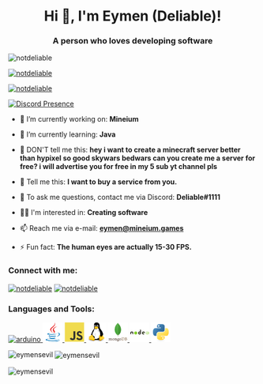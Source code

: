 <h1 align="center">Hi 👋, I'm Eymen (Deliable)!</h1>
<h3 align="center">A person who loves developing software</h3>

<p align="left"> <img src="https://komarev.com/ghpvc/?username=notdeliable&label=Profile%20views&color=0e75b6&style=flat" alt="notdeliable" /> </p>

<p align="left"> <a href="https://github.com/ryo-ma/github-profile-trophy"><img src="https://github-profile-trophy.vercel.app/?username=notdeliable" alt="notdeliable" /></a> </p>

<p align="left"> <a href="https://twitter.com/notdeliable" target="blank"><img src="https://img.shields.io/twitter/follow/notdeliable?logo=twitter&style=for-the-badge" alt="notdeliable" /></a> </p>

[![Discord Presence](https://lanyard.cnrad.dev/api/938373220912988190)](https://discord.com/users/938373220912988190)

- 🔭 I’m currently working on: **Mineium**

- 🌱 I’m currently learning: **Java**

- 💬 DON'T tell me this: **hey i want to create a minecraft server better than hypixel so good skywars bedwars can you create me a server for free? i will advertise you for free in my 5 sub yt channel pls**

- 💬 Tell me this: **I want to buy a service from you.**

- 🤝 To ask me questions, contact me via Discord: **Deliable#1111**

- 👨‍💻 I'm interested in: **Creating software**

- 📫 Reach me via e-mail: **eymen@mineium.games**

- ⚡ Fun fact: **The human eyes are actually 15-30 FPS.**

<h3 align="left">Connect with me:</h3>
<p align="left">
<a href="https://twitter.com/notdeliable" target="blank"><img align="center" src="https://raw.githubusercontent.com/rahuldkjain/github-profile-readme-generator/master/src/images/icons/Social/twitter.svg" alt="notdeliable" height="30" width="40" /></a>
<a href="https://instagram.com/notdeliable" target="blank"><img align="center" src="https://raw.githubusercontent.com/rahuldkjain/github-profile-readme-generator/master/src/images/icons/Social/instagram.svg" alt="notdeliable" height="30" width="40" /></a>
</p>

<h3 align="left">Languages and Tools:</h3>
<p align="left"> <a href="https://www.arduino.cc/" target="_blank" rel="noreferrer"> <img src="https://cdn.worldvectorlogo.com/logos/arduino-1.svg" alt="arduino" width="40" height="40"/> </a> <a href="https://www.java.com" target="_blank" rel="noreferrer"> <img src="https://raw.githubusercontent.com/devicons/devicon/master/icons/java/java-original.svg" alt="java" width="40" height="40"/> </a> <a href="https://developer.mozilla.org/en-US/docs/Web/JavaScript" target="_blank" rel="noreferrer"> <img src="https://raw.githubusercontent.com/devicons/devicon/master/icons/javascript/javascript-original.svg" alt="javascript" width="40" height="40"/> </a> <a href="https://www.linux.org/" target="_blank" rel="noreferrer"> <img src="https://raw.githubusercontent.com/devicons/devicon/master/icons/linux/linux-original.svg" alt="linux" width="40" height="40"/> </a> <a href="https://www.mongodb.com/" target="_blank" rel="noreferrer"> <img src="https://raw.githubusercontent.com/devicons/devicon/master/icons/mongodb/mongodb-original-wordmark.svg" alt="mongodb" width="40" height="40"/> </a> <a href="https://nodejs.org" target="_blank" rel="noreferrer"> <img src="https://raw.githubusercontent.com/devicons/devicon/master/icons/nodejs/nodejs-original-wordmark.svg" alt="nodejs" width="40" height="40"/> </a> <a href="https://www.python.org" target="_blank" rel="noreferrer"> <img src="https://raw.githubusercontent.com/devicons/devicon/master/icons/python/python-original.svg" alt="python" width="40" height="40"/> </a> </p>

<p><img align="left" src="https://github-readme-stats.vercel.app/api/top-langs?username=eymensevil&show_icons=true&locale=en&layout=compact" alt="eymensevil" /></p>

<p>&nbsp;<img align="center" src="https://github-readme-stats.vercel.app/api?username=eymensevil&show_icons=true&locale=en" alt="eymensevil" /></p>

<p><img align="center" src="https://github-readme-streak-stats.herokuapp.com/?user=eymensevil&" alt="eymensevil" /></p>
